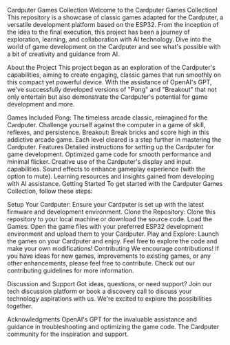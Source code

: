 Cardputer Games Collection
Welcome to the Cardputer Games Collection! This repository is a showcase of classic games adapted for the Cardputer, a versatile development platform based on the ESP32. From the inception of the idea to the final execution, this project has been a journey of exploration, learning, and collaboration with AI technology. Dive into the world of game development on the Cardputer and see what's possible with a bit of creativity and guidance from AI.

About the Project
This project began as an exploration of the Cardputer's capabilities, aiming to create engaging, classic games that run smoothly on this compact yet powerful device. With the assistance of OpenAI's GPT, we've successfully developed versions of "Pong" and "Breakout" that not only entertain but also demonstrate the Cardputer's potential for game development and more.

Games Included
Pong: The timeless arcade classic, reimagined for the Cardputer. Challenge yourself against the computer in a game of skill, reflexes, and persistence.
Breakout: Break bricks and score high in this addictive arcade game. Each level cleared is a step further in mastering the Cardputer.
Features
Detailed instructions for setting up the Cardputer for game development.
Optimized game code for smooth performance and minimal flicker.
Creative use of the Cardputer's display and input capabilities.
Sound effects to enhance gameplay experience (with the option to mute).
Learning resources and insights gained from developing with AI assistance.
Getting Started
To get started with the Cardputer Games Collection, follow these steps:

Setup Your Cardputer: Ensure your Cardputer is set up with the latest firmware and development environment.
Clone the Repository: Clone this repository to your local machine or download the source code.
Load the Games: Open the game files with your preferred ESP32 development environment and upload them to your Cardputer.
Play and Explore: Launch the games on your Cardputer and enjoy. Feel free to explore the code and make your own modifications!
Contributing
We encourage contributions! If you have ideas for new games, improvements to existing games, or any other enhancements, please feel free to contribute. Check out our contributing guidelines for more information.

Discussion and Support
Got ideas, questions, or need support? Join our tech discussion platform or book a discovery call to discuss your technology aspirations with us. We're excited to explore the possibilities together.

Acknowledgments
OpenAI's GPT for the invaluable assistance and guidance in troubleshooting and optimizing the game code.
The Cardputer community for the inspiration and support.
